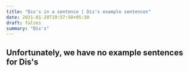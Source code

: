 ```yaml
---
title: "Dis's in a sentence | Dis's example sentences"
date: 2021-01-20T19:57:50+05:30
draft: falses
summary: "Dis's"
---
```

## Unfortunately, we have no example sentences for Dis's                 
